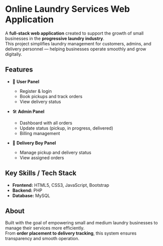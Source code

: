 # Online Laundry Services Web Application

A **full-stack web application** created to support the growth of small businesses in the **progressive laundry industry**.  
This project simplifies laundry management for customers, admins, and delivery personnel — helping businesses operate smoothly and grow digitally.

## Features

- 🧾 **User Panel**  
  - Register & login  
  - Book pickups and track orders  
  - View delivery status

- 🛠️ **Admin Panel**  
  - Dashboard with all orders  
  - Update status (pickup, in progress, delivered)  
  - Billing management

- 🚚 **Delivery Boy Panel**  
  - Manage pickup and delivery status  
  - View assigned orders

## Key Skills / Tech Stack

- **Frontend:** HTML5, CSS3, JavaScript, Bootstrap  
- **Backend:** PHP  
- **Database:** MySQL

## About

Built with the goal of empowering small and medium laundry businesses to manage their services more efficiently.  
From **order placement to delivery tracking**, this system ensures transparency and smooth operation.
